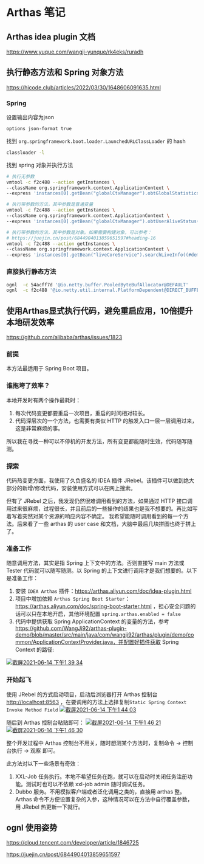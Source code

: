 # Arthas 笔记

## Arthas idea plugin 文档

https://www.yuque.com/wangji-yunque/rk4eks/ruradh

## 执行静态方法和 Spring 对象方法

https://hicode.club/articles/2022/03/30/1648606091635.html

### Spring

设置输出内容为json

```bash
options json-format true
```

找到 `org.springframework.boot.loader.LaunchedURLClassLoader` 的 hash

```bash
classloader -l
```

找到 spring 对象并执行方法

```bash
# 执行无参数
vmtool -c f2c488 --action getInstances \
--className org.springframework.context.ApplicationContext \
--express 'instances[0].getBean("globalCtxManager").obtGlobalStatistics()'

# 执行带参数的方法，其中参数是普通变量
vmtool -c f2c488 --action getInstances \
--className org.springframework.context.ApplicationContext \
--express 'instances[0].getBean("globalCtxManager").obtUserAliveStatus(1156083311884992513L)'

# 执行带参数的方法，其中参数是对象。如果需要构建对象，可以参考：
# https://juejin.cn/post/6844904013859651597#heading-16
vmtool -c f2c488 --action getInstances \
--className org.springframework.context.ApplicationContext \
--express 'instances[0].getBean("liveCoreService").searchLiveInfo((#demo=new com.uewell.ubirth.bus.live.bo.live.LiveInfoParam(), #demo.setId('12345L'),#demo))'
```

### 直接执行静态方法

```bash
ognl  -c 54acff7d '@io.netty.buffer.PooledByteBufAllocator@DEFAULT'
ognl  -c f2c488 '@io.netty.util.internal.PlatformDependent@DIRECT_BUFFER_PREFERRED'
```

## 使用Arthas显式执行代码，避免重启应用，10倍提升本地研发效率

https://github.com/alibaba/arthas/issues/1823

### 前提

本方法最适用于 Spring Boot 项目。

### 谁拖垮了效率？

本地开发时有两个操作最耗时：

1. 每次代码变更都要重启一次项目，重启的时间相对较长。
2. 代码深层次的一个方法，也需要有类似 HTTP 的触发入口一层一层调用过来，这是非常麻烦的事。

所以我在寻找一种可以不停机的开发方法，所有变更都能随时生效，代码随写随测。

### 探索

代码热变更方面，我使用了久负盛名的 IDEA 插件 JRebel。该插件可以做到绝大部分的新增/修改代码，安装使用方式可以在网上搜索。

但有了 JRebel 之后，我发现仍然很难调用看到的方法，如果通过 HTTP 接口调用过来很麻烦，过程很长，并且前后的一些操作的结果也是我不想要的。再比如写着写着突然对某个资源的响应内容不确定。
我希望能随时调用看到的每一个方法。后来看了一些 arthas 的 user case 和文档，大脑中最后几块拼图也终于拼上了。

### 准备工作

随意调用方法，其实是指 Spring 上下文中的方法。否则直接写 main 方法或 Tester 代码就可以随写随测。以 Spring 的上下文进行调用才是我们想要的。以下是准备工作：

1. 安装 `IDEA Arthas` 插件：https://arthas.aliyun.com/doc/idea-plugin.html
2. 项目中增加依赖 `Arthas Spring Boot Starter`：https://arthas.aliyun.com/doc/spring-boot-starter.html ，担心安全问题的话可以只在本地开启，其他环境配置 `spring.arthas.enabled = false`
3. 代码中提供获取 Spring ApplicationContext 的变量的方法，参考 https://github.com/WangJi92/arthas-plugin-demo/blob/master/src/main/java/com/wangji92/arthas/plugin/demo/common/ApplicationContextProvider.java，并配置好插件获取 Spring Context 的路径:

[![截屏2021-06-14 下午1 39 34](https://user-images.githubusercontent.com/9815635/121844093-01e9b480-cd16-11eb-91b7-bb9dee318d8c.png)](https://user-images.githubusercontent.com/9815635/121844093-01e9b480-cd16-11eb-91b7-bb9dee318d8c.png)

### 开始起飞

使用 JRebel 的方式启动项目，启动后浏览器打开 Arthas 控制台 [http://localhost:8563](http://localhost:8563/) ，在要调用的方法上选择复制`Static Spring Context Invoke Method Field`
[![截屏2021-06-14 下午1 44 03](https://user-images.githubusercontent.com/9815635/121844447-981dda80-cd16-11eb-8974-4a6af9f11af4.png)](https://user-images.githubusercontent.com/9815635/121844447-981dda80-cd16-11eb-8974-4a6af9f11af4.png)

随后到 Arthas 控制台粘贴即可：
[![截屏2021-06-14 下午1 46 21](https://user-images.githubusercontent.com/9815635/121844719-f5b22700-cd16-11eb-8aac-bcb342c22f27.png)](https://user-images.githubusercontent.com/9815635/121844719-f5b22700-cd16-11eb-8aac-bcb342c22f27.png)
[![截屏2021-06-14 下午1 46 30](https://user-images.githubusercontent.com/9815635/121844723-f77bea80-cd16-11eb-80f0-0c8539a95f23.png)](https://user-images.githubusercontent.com/9815635/121844723-f77bea80-cd16-11eb-80f0-0c8539a95f23.png)

整个开发过程中 Arthas 控制台不用关，随时想测某个方法时，复制命令 -> 控制台执行 -> 观察 即可。

此方法对以下一些场景有奇效：

1. XXL-Job 任务执行。本地不希望任务在跑，就可以在启动时关闭任务注册功能。测试时也可以不依赖 xxl-job admin 随时调试任务。
2. Dubbo 服务。不用模拟客户端或者泛化调用之类的，直接用 arthas 整。Arthas 命令不方便设置复杂的入参，这种情况可以在方法中自行覆盖参数，用 JRebel 热更新一下就行。

## ognl 使用姿势

https://cloud.tencent.com/developer/article/1846725

https://juejin.cn/post/6844904013859651597